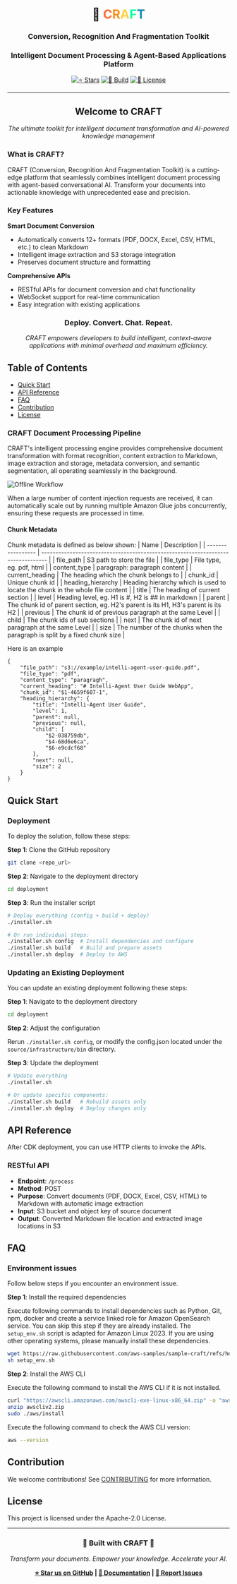 <!-- English | [简体中文](README_zh-cn.md) -->

<div align="center">

# 🎨 <span style="color: #FF6B35">C</span><span style="color: #F7931E">R</span><span style="color: #FFD23F">A</span><span style="color: #06FFA5">F</span><span style="color: #118AB2">T</span>

### **Conversion, Recognition And Fragmentation Toolkit**

<h3>Intelligent Document Processing & Agent-Based Applications Platform</h3>

[![⭐ Stars](https://img.shields.io/github/stars/aws-samples/sample-craft.svg?style=for-the-badge&logo=github&color=FFD700)](https://github.com/aws-samples/sample-craft/stargazers)
[![🔧 Build](https://img.shields.io/github/actions/workflow/status/aws-samples/sample-craft/pull-request-lint.yml?style=for-the-badge&logo=github-actions)](https://github.com/aws-samples/sample-craft/actions/workflows/pull-request-lint.yml)
[![📄 License](https://img.shields.io/badge/License-Apache%202.0-blue.svg?style=for-the-badge&logo=apache)](https://opensource.org/license/apache-2-0)

---

</div>

<div align="center">

## **Welcome to CRAFT**

*The ultimate toolkit for intelligent document transformation and AI-powered knowledge management*

</div>

### **What is CRAFT?**

CRAFT (Conversion, Recognition And Fragmentation Toolkit) is a cutting-edge platform that seamlessly combines intelligent document processing with agent-based conversational AI. Transform your documents into actionable knowledge with unprecedented ease and precision.

### **Key Features**

**Smart Document Conversion**
- Automatically converts 12+ formats (PDF, DOCX, Excel, CSV, HTML, etc.) to clean Markdown
- Intelligent image extraction and S3 storage integration
- Preserves document structure and formatting

**Comprehensive APIs**
- RESTful APIs for document conversion and chat functionality
- WebSocket support for real-time communication
- Easy integration with existing applications

<div align="center">

### **Deploy. Convert. Chat. Repeat.**

*CRAFT empowers developers to build intelligent, context-aware applications with minimal overhead and maximum efficiency.*

</div>

## **Table of Contents**

- [Quick Start](#quick-start)
- [API Reference](#api-reference)
- [FAQ](#faq)
- [Contribution](#contribution)
- [License](#license)


### **CRAFT Document Processing Pipeline**
CRAFT's intelligent processing engine provides comprehensive document transformation with format recognition, content extraction to Markdown, image extraction and storage, metadata conversion, and semantic segmentation, all operating seamlessly in the background.

![Offline Workflow](docs/images/intelli-agent-kb-etl.png)

When a large number of content injection requests are received, it can automatically scale out by running multiple Amazon Glue jobs concurrently, ensuring these requests are processed in time.

#### Chunk Metadata
Chunk metadata is defined as below shown:
| Name              | Description                                                                      |
| ----------------- | -------------------------------------------------------------------------------- |
| file_path         | S3 path to store the file                                                        |
| file_type         | File type, eg. pdf, html                                                         |
| content_type      | paragraph: paragraph content                                                     |
| current_heading   | The heading which the chunk belongs to                                           |
| chunk_id          | Unique chunk id                                                                  |
| heading_hierarchy | Heading hierarchy which is used to locate the chunk in the whole file content    |
| title             | The heading of current section                                                   |
| level             | Heading level, eg. H1 is #, H2 is ## in markdown                                 |
| parent            | The chunk id of parent section, eg. H2's parent is its H1, H3's parent is its H2 |
| previous          | The chunk id of previous paragraph at the same Level                             |
| child             | The chunk ids of sub sections                                                    |
| next              | The chunk id of next paragraph at the same Level                                 |
| size              | The number of the chunks when the paragraph is split by a fixed chunk size       |

Here is an example

```
{
	"file_path": "s3://example/intelli-agent-user-guide.pdf",
	"file_type": "pdf",
	"content_type": "paragragh",
	"current_heading": "# Intelli-Agent User Guide WebApp",
	"chunk_id": "$1-4659f607-1",
	"heading_hierarchy": {
		"title": "Intelli-Agent User Guide",
		"level": 1,
		"parent": null,
		"previous": null,
		"child": [
			"$2-038759db",
			"$4-68d6e6ca",
			"$6-e9cdcf68"
		],
		"next": null,
		"size": 2
	}
}

```



## **Quick Start**


### **Deployment**

To deploy the solution, follow these steps:

**Step 1**: Clone the GitHub repository

```bash
git clone <repo_url>
```

**Step 2**: Navigate to the deployment directory

```bash
cd deployment
```

**Step 3**: Run the installer script

```bash
# Deploy everything (config + build + deploy)
./installer.sh

# Or run individual steps:
./installer.sh config  # Install dependencies and configure
./installer.sh build   # Build and prepare assets
./installer.sh deploy  # Deploy to AWS
```


### **Updating an Existing Deployment**

You can update an existing deployment following these steps:

**Step 1**: Navigate to the deployment directory

```bash
cd deployment
```

**Step 2**: Adjust the configuration

Rerun `./installer.sh config`, or modify the config.json located under the `source/infrastructure/bin` directory.


**Step 3**: Update the deployment

```bash
# Update everything
./installer.sh

# Or update specific components:
./installer.sh build   # Rebuild assets only
./installer.sh deploy  # Deploy changes only
```


## **API Reference**
After CDK deployment, you can use HTTP clients to invoke the APIs.

### **RESTful API**
- **Endpoint**: `/process`
- **Method**: POST
- **Purpose**: Convert documents (PDF, DOCX, Excel, CSV, HTML) to Markdown with automatic image extraction
- **Input**: S3 bucket and object key of source document
- **Output**: Converted Markdown file location and extracted image locations in S3


## **FAQ**

### **Environment issues**

Follow below steps if you encounter an environment issue.

**Step 1**: Install the required dependencies

Execute following commands to install dependencies such as Python, Git, npm, docker and create a service linked role for Amazon OpenSearch service. You can skip this step if they are already installed.
The `setup_env.sh` script is adapted for Amazon Linux 2023. If you are using other operating systems, please manually install these dependencies.


```bash
wget https://raw.githubusercontent.com/aws-samples/sample-craft/refs/heads/main/source/script/setup_env.sh
sh setup_env.sh
```

**Step 2**: Install the AWS CLI 

Execute the following command to install the AWS CLI if it is not installed.

```bash
curl "https://awscli.amazonaws.com/awscli-exe-linux-x86_64.zip" -o "awscliv2.zip"
unzip awscliv2.zip
sudo ./aws/install
```

Execute the following command to check the AWS CLI version:

```bash
aws --version
```


## **Contribution**
We welcome contributions! See [CONTRIBUTING](CONTRIBUTING.md#security-issue-notifications) for more information.

## **License**
This project is licensed under the Apache-2.0 License.

---

<div align="center">

### 🎨 **Built with CRAFT** 🎨

*Transform your documents. Empower your knowledge. Accelerate your AI.*

**[⭐ Star us on GitHub](https://github.com/aws-samples/sample-craft) | [📖 Documentation]() | [🐛 Report Issues](https://github.com/aws-samples/sample-craft/issues)**

</div>
